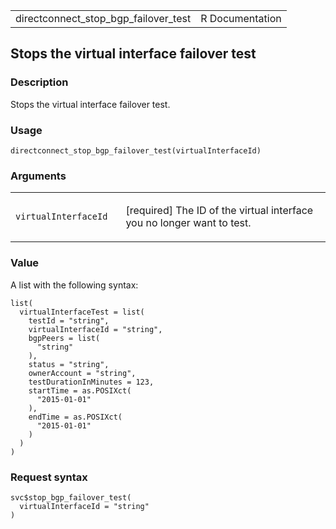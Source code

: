 <table style="width: 100%;">
<tbody>
<tr class="odd">
<td>directconnect_stop_bgp_failover_test</td>
<td style="text-align: right;">R Documentation</td>
</tr>
</tbody>
</table>

## Stops the virtual interface failover test

### Description

Stops the virtual interface failover test.

### Usage

    directconnect_stop_bgp_failover_test(virtualInterfaceId)

### Arguments

<table>
<colgroup>
<col style="width: 35%" />
<col style="width: 65%" />
</colgroup>
<tbody>
<tr class="odd">
<td><code
id="directconnect_stop_bgp_failover_test_:_virtualInterfaceId">virtualInterfaceId</code></td>
<td><p>[required] The ID of the virtual interface you no longer want to
test.</p></td>
</tr>
</tbody>
</table>

### Value

A list with the following syntax:

    list(
      virtualInterfaceTest = list(
        testId = "string",
        virtualInterfaceId = "string",
        bgpPeers = list(
          "string"
        ),
        status = "string",
        ownerAccount = "string",
        testDurationInMinutes = 123,
        startTime = as.POSIXct(
          "2015-01-01"
        ),
        endTime = as.POSIXct(
          "2015-01-01"
        )
      )
    )

### Request syntax

    svc$stop_bgp_failover_test(
      virtualInterfaceId = "string"
    )
